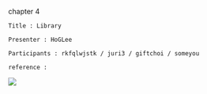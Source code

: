 

chapter 4

```
Title : Library
```

```
Presenter : HoGLee
```

```
Participants : rkfqlwjstk / juri3 / giftchoi / someyou
```

```
reference : 
```

![](http://bookimg.gilbut.co.kr/book/BN001899/rn_view_BN001899.jpg)

